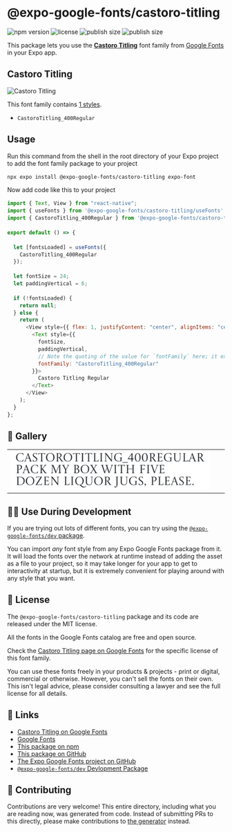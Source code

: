 # @expo-google-fonts/castoro-titling

![npm version](https://flat.badgen.net/npm/v/@expo-google-fonts/castoro-titling)
![license](https://flat.badgen.net/github/license/expo/google-fonts)
![publish size](https://flat.badgen.net/packagephobia/install/@expo-google-fonts/castoro-titling)
![publish size](https://flat.badgen.net/packagephobia/publish/@expo-google-fonts/castoro-titling)

This package lets you use the [**Castoro Titling**](https://fonts.google.com/specimen/Castoro+Titling) font family from [Google Fonts](https://fonts.google.com/) in your Expo app.

## Castoro Titling

![Castoro Titling](./font-family.png)

This font family contains [1 styles](#-gallery).

- `CastoroTitling_400Regular`

## Usage

Run this command from the shell in the root directory of your Expo project to add the font family package to your project

```sh
npx expo install @expo-google-fonts/castoro-titling expo-font
```

Now add code like this to your project

```js
import { Text, View } from "react-native";
import { useFonts } from '@expo-google-fonts/castoro-titling/useFonts';
import { CastoroTitling_400Regular } from '@expo-google-fonts/castoro-titling/400Regular';

export default () => {

  let [fontsLoaded] = useFonts({
    CastoroTitling_400Regular
  });

  let fontSize = 24;
  let paddingVertical = 6;

  if (!fontsLoaded) {
    return null;
  } else {
    return (
      <View style={{ flex: 1, justifyContent: "center", alignItems: "center" }}>
        <Text style={{
          fontSize,
          paddingVertical,
          // Note the quoting of the value for `fontFamily` here; it expects a string!
          fontFamily: "CastoroTitling_400Regular"
        }}>
          Castoro Titling Regular
        </Text>
      </View>
    );
  }
};
```

## 🔡 Gallery


||||
|-|-|-|
|![CastoroTitling_400Regular](./400Regular/CastoroTitling_400Regular.ttf.png)||||


## 👩‍💻 Use During Development

If you are trying out lots of different fonts, you can try using the [`@expo-google-fonts/dev` package](https://github.com/expo/google-fonts/tree/master/font-packages/dev#readme).

You can import _any_ font style from any Expo Google Fonts package from it. It will load the fonts over the network at runtime instead of adding the asset as a file to your project, so it may take longer for your app to get to interactivity at startup, but it is extremely convenient for playing around with any style that you want.


## 📖 License

The `@expo-google-fonts/castoro-titling` package and its code are released under the MIT license.

All the fonts in the Google Fonts catalog are free and open source.

Check the [Castoro Titling page on Google Fonts](https://fonts.google.com/specimen/Castoro+Titling) for the specific license of this font family.

You can use these fonts freely in your products & projects - print or digital, commercial or otherwise. However, you can't sell the fonts on their own. This isn't legal advice, please consider consulting a lawyer and see the full license for all details.

## 🔗 Links

- [Castoro Titling on Google Fonts](https://fonts.google.com/specimen/Castoro+Titling)
- [Google Fonts](https://fonts.google.com/)
- [This package on npm](https://www.npmjs.com/package/@expo-google-fonts/castoro-titling)
- [This package on GitHub](https://github.com/expo/google-fonts/tree/master/font-packages/castoro-titling)
- [The Expo Google Fonts project on GitHub](https://github.com/expo/google-fonts)
- [`@expo-google-fonts/dev` Devlopment Package](https://github.com/expo/google-fonts/tree/master/font-packages/dev)

## 🤝 Contributing

Contributions are very welcome! This entire directory, including what you are reading now, was generated from code. Instead of submitting PRs to this directly, please make contributions to [the generator](https://github.com/expo/google-fonts/tree/master/packages/generator) instead.
